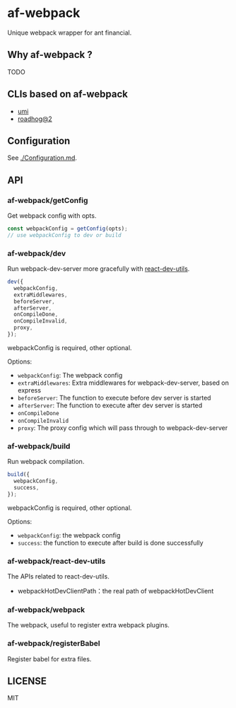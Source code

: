 # af-webpack

Unique webpack wrapper for ant financial.

## Why af-webpack ?

TODO

## CLIs based on af-webpack

* [umi](https://github.com/umijs/umi)
* [roadhog@2](https://github.com/sorrycc/roadhog/tree/2.0)

## Configuration

See [./Configuration.md](./Configuration.md).

## API

### af-webpack/getConfig

Get webpack config with opts.

```js
const webpackConfig = getConfig(opts);
// use webpackConfig to dev or build
```

### af-webpack/dev

Run webpack-dev-server more gracefully with [react-dev-utils](https://github.com/facebookincubator/create-react-app/tree/master/packages/react-dev-utils).

```js
dev({
  webpackConfig,
  extraMiddlewares,
  beforeServer,
  afterServer,
  onCompileDone,
  onCompileInvalid,
  proxy,
});
```

webpackConfig is required, other optional.

Options:

* `webpackConfig`: The webpack config 
* `extraMiddlewares`: Extra middlewares for webpack-dev-server, based on express
* `beforeServer`: The function to execute before dev server is started
* `afterServer`: The function to execute after dev server is started
* `onCompileDone`
* `onCompileInvalid`
* `proxy`: The proxy config which will pass through to webpack-dev-server

### af-webpack/build

Run webpack compilation.

```js
build({
  webpackConfig,
  success,
});
```

webpackConfig is required, other optional.

Options:

* `webpackConfig`: the webpack config 
* `success`: the function to execute after build is done successfully

### af-webpack/react-dev-utils

The APIs related to react-dev-utils.

* webpackHotDevClientPath：the real path of webpackHotDevClient

### af-webpack/webpack

The webpack, useful to register extra webpack plugins.

### af-webpack/registerBabel

Register babel for extra files.

## LICENSE

MIT
